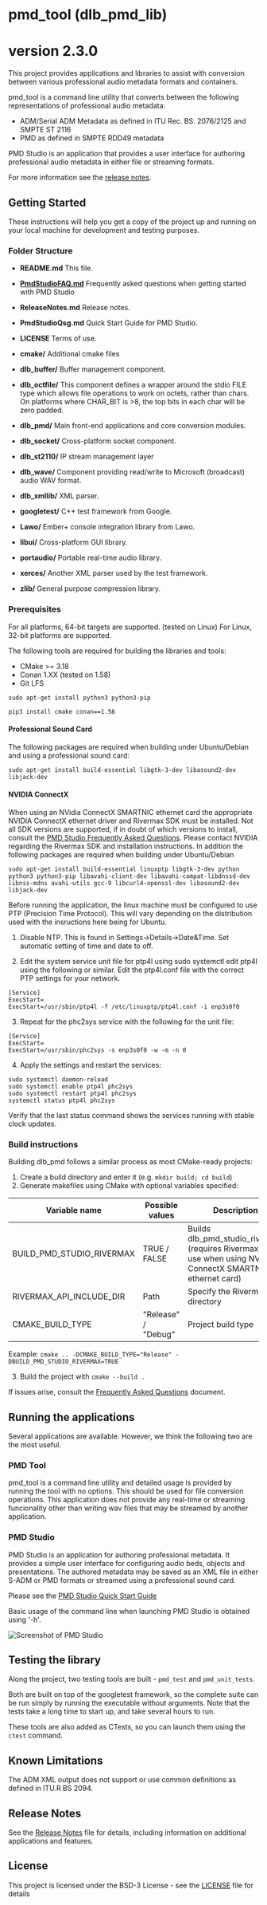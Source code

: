 # pmd_tool (dlb_pmd_lib)
# version 2.3.0

This project provides applications and libraries to assist with conversion between
various professional audio metadata formats and containers.

pmd_tool is a command line utility that converts between the following
representations of professional audio metadata:

- ADM/Serial ADM Metadata as defined in ITU Rec. BS. 2076/2125 and SMPTE ST 2116
- PMD as defined in SMPTE RDD49 metadata

PMD Studio is an application that provides a user interface for authoring
professional audio metadata in either file or streaming formats.

For more information see the [release notes](ReleaseNotes.md).



## Getting Started

These instructions will help you get a copy of the project up and
running on your local machine for development and testing purposes.

### Folder Structure

- **README.md** This file.

- [**PmdStudioFAQ.md**](PmdStudioFAQ.md) Frequently asked questions when getting started with PMD Studio

- **ReleaseNotes.md** Release notes.

- **PmdStudioQsg.md** Quick Start Guide for PMD Studio.

- **LICENSE** Terms of use.

- **cmake/** Additional cmake files

- **dlb_buffer/** Buffer management component.

- **dlb_octfile/** This component defines a wrapper around the stdio
  FILE type which allows file operations to work on octets, rather than chars.
  On platforms where CHAR_BIT is >8, the top bits in each char will be zero padded.

- **dlb_pmd/** Main front-end applications and core conversion modules.

- **dlb_socket/** Cross-platform socket component.

- **dlb_st2110/** IP stream management layer

- **dlb_wave/** Component providing read/write to Microsoft (broadcast) audio WAV format.

- **dlb_xmllib/** XML parser.

- **googletest/** C++ test framework from Google.

- **Lawo/** Ember+ console integration library from Lawo.

- **libui/** Cross-platform GUI library.

- **portaudio/** Portable real-time audio library.

- **xerces/** Another XML parser used by the test framework.

- **zlib/** General purpose compression library.


### Prerequisites

For all platforms, 64-bit targets are supported. (tested on Linux)
For Linux, 32-bit platforms are supported.

The following tools are required for building the libraries and tools:

- CMake >= 3.18
- Conan 1.XX (tested on 1.58)
- Git LFS


```
sudo apt-get install python3 python3-pip
```
```
pip3 install cmake conan==1.58
```

#### Professional Sound Card

The following packages are required when building under Ubuntu/Debian and
using a professional sound card:

```
sudo apt-get install build-essential libgtk-3-dev libasound2-dev libjack-dev
```

#### NVIDIA ConnectX

When using an NVidia ConnectX SMARTNIC ethernet card the appropriate NVIDIA
ConnectX ethernet driver and Rivermax SDK must be installed. Not all SDK versions 
are supported, if in doubt of which versions to install, consult the 
[PMD Studio Frequently Asked Questions](PmdStudioFAQ.md). Please contact NVIDIA 
regarding the Rivermax SDK and installation instructions. In addition the following 
packages are required when building under Ubuntu/Debian

```
sudo apt-get install build-essential linuxptp libgtk-3-dev python python3 python3-pip libavahi-client-dev libavahi-compat-libdnssd-dev libnss-mdns avahi-utils gcc-9 libcurl4-openssl-dev libasound2-dev libjack-dev
```

Before running the application, the linux machine must be configured to use PTP
(Precision Time Protocol). This will vary depending on the distribution used with
the insructions here being for Ubuntu.
1. Disable NTP. This is found in Settings->Details->Date&Time. Set automatic setting
of time and date to off.

2. Edit the system service unit file for ptp4l using sudo systemctl edit ptp4l using
the following or similar. Edit the ptp4l.conf file with the correct PTP settings for
your network.
```
[Service]
ExecStart=
ExecStart=/usr/sbin/ptp4l -f /etc/linuxptp/ptp4l.conf -i enp3s0f0
```

3. Repeat for the phc2sys service with the following for the unit file:
```
[Service]
ExecStart=
ExecStart=/usr/sbin/phc2sys -s enp3s0f0 -w -m -n 0
```

4. Apply the settings and restart the services:
```
sudo systemctl daemon-reload
sudo systemctl enable ptp4l phc2sys
sudo systemctl restart ptp4l phc2sys
systemctl status ptp4l phc2sys
```
Verify that the last status command shows the services running with stable clock updates.

### Build instructions

Building dlb_pmd follows a similar process as most CMake-ready projects:
1. Create a build directory and enter it (e.g. `mkdir build; cd build`)
2. Generate makefiles using CMake with optional variables specified: <br>

| Variable name             | Possible values      | Description | Default value |
|---------------------------|----------------------|-------------|---------------|
| BUILD_PMD_STUDIO_RIVERMAX | TRUE / FALSE         | Builds dlb_pmd_studio_rivermax (requires Rivermax SDK, use when using NVidia ConnectX SMARTNIC ethernet card) | FALSE |
| RIVERMAX_API_INCLUDE_DIR  | Path                 | Specify the Rivermax API directory | `/usr/include/mellanox/` |
| CMAKE_BUILD_TYPE          | "Release" / "Debug"  | Project build type | "Release" |

  Example: `cmake .. -DCMAKE_BUILD_TYPE="Release" -DBUILD_PMD_STUDIO_RIVERMAX=TRUE`

3. Build the project with `cmake --build .`

If issues arise, consult the [Frequently Asked Questions](PmdStudioFAQ.md) document.

## Running the applications

Several applications are available. However, we think the following two
are the most useful.

### PMD Tool
pmd_tool is a command line utility and detailed usage is provided by
running the tool with no options. This should be used for file conversion
operations. This application does not provide any real-time or streaming
funcionality other than writing wav files that may be streamed by another
application.

### PMD Studio
PMD Studio is an application for authoring professional metadata.
It provides a simple user interface for configuring audio beds, objects
and presentations. The authored metadata may be saved as an XML file in
either S-ADM or PMD formats or streamed using a professional sound card.  

Please see the [PMD Studio Quick Start Guide](PmdStudioQsg.md)

Basic usage of the command line when launching PMD Studio is obtained using '-h'.

![Screenshot of PMD Studio](pmd_studio.png)

## Testing the library

Along the project, two testing tools are built - `pmd_test` and `pmd_unit_tests`. 

Both are built on top of the googletest framework, so the complete
suite can be run simply by running the executable without arguments.
Note that the tests take a long time to start up, and take several
hours to run.

These tools are also added as CTests, so you can launch them using the `ctest` command.

## Known Limitations

The ADM XML output does not support or use common definitions as defined
in ITU.R BS 2094.

## Release Notes

See the [Release Notes](ReleaseNotes.md) file for details, including
information on additional applications and features.

## License

This project is licensed under the BSD-3 License - see the
[LICENSE](LICENSE) file for details